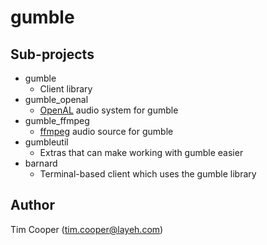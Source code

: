 # gumble

## Sub-projects

- gumble
    - Client library
- gumble_openal
    - [OpenAL](http://kcat.strangesoft.net/openal.html) audio system for gumble
- gumble_ffmpeg
    - [ffmpeg](https://www.ffmpeg.org/) audio source for gumble
- gumbleutil
    - Extras that can make working with gumble easier
- barnard
    - Terminal-based client which uses the gumble library

## Author

Tim Cooper (<tim.cooper@layeh.com>)
